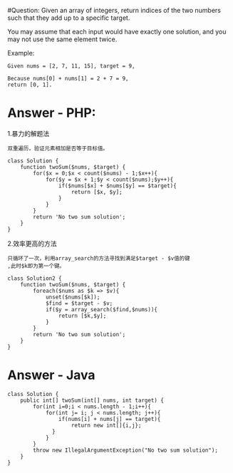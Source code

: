 #Question:
Given an array of integers, return indices of the two numbers such that 
they add up to a specific target.

You may assume that each input would have exactly one solution, 
and you may not use the same element twice.

Example:

    Given nums = [2, 7, 11, 15], target = 9,

    Because nums[0] + nums[1] = 2 + 7 = 9,
    return [0, 1].
    
# Answer - PHP:
    
1.暴力的解题法
    
    双重遍历，验证元素相加是否等于目标值。
    
````
class Solution {
    function twoSum($nums, $target) {
        for($x = 0;$x < count($nums) - 1;$x++){
            for($y = $x + 1;$y < count($nums);$y++){
                if($nums[$x] + $nums[$y] == $target){
                    return [$x, $y];
                }
            }
        }
        return 'No two sum solution';
    }
}
````

2.效率更高的方法

    只循环了一次，利用array_search的方法寻找到满足$target - $v值的键
    ,此时$k即为第一个键。
    
````
class Solution2 {
    function twoSum($nums, $target) {
        foreach($nums as $k => $v){
            unset($nums[$k]);
            $find = $target - $v;
            if($y = array_search($find,$nums)){
                return [$k,$y];
            }
        }
        return 'No two sum solution';
    }
}
````

# Answer - Java
````
class Solution {
    public int[] twoSum(int[] nums, int target) {
        for(int i=0;i < nums.length - 1;i++){
            for(int j= i; j < nums.length; j++){
                if(nums[i] + nums[j] == target){
                    return new int[]{i,j};
              }
            } 
        }
        throw new IllegalArgumentException("No two sum solution");
    }
}
````

